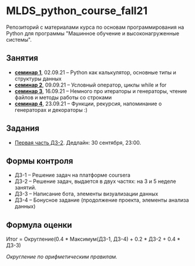 # MLDS_python_course_fall21

Репозиторий с материалами курса по основам программирования на Python для программы "Машинное обучение и высоконагруженные системы".

## Занятия

* [__семинар 1__](https://github.com/AnastasiyaMax/ML-HLS_python_course_fall21/blob/main/class_1/sem01_intro21.ipynb), 02.09.21 – Python как калькулятор, основные типы и структуры данных
* [__семинар 2__](https://github.com/AnastasiyaMax/ML-HLS_python_course_fall21/blob/main/class_2/sem02_forif.ipynb), 09.09.21 – Условный оператор, циклы while и for
* [__семинар 3__](https://github.com/AnastasiyaMax/ML-HLS_python_course_fall21/tree/main/class_3), 16.09.21 – Немного про итераторы и генераторы, чтение файлов и методы работы со строками 
* [__семинар 4__](https://github.com/AnastasiyaMax/ML-HLS_python_course_fall21/tree/main/class_4), 23.09.21 – Функции, рекурсия, напоминание о генераторах и декораторы :)

## Задания

* [Первая часть ДЗ-2](https://official.contest.yandex.ru/contest/29330/enter/). Дедлайн: 30 сентября, 23:00.

## Формы контроля 

* ДЗ-1 – Решение задач на платформе coursera
* ДЗ-2 – Решение задач, выдается в двух частях: на 3 и 5 неделе занятий. 
* ДЗ-3 – Написание бота, элементы визуализации данных
* ДЗ-4 – Бонусное задание (продолжение проекта, элементы анализа данных)

## Формула оценки

Итог = Округление(0.4 * Максимум(ДЗ-1, ДЗ-4) + 0.2 * ДЗ-2 + 0.4 * ДЗ-3)

*Округление по арифметическим правилам.*
